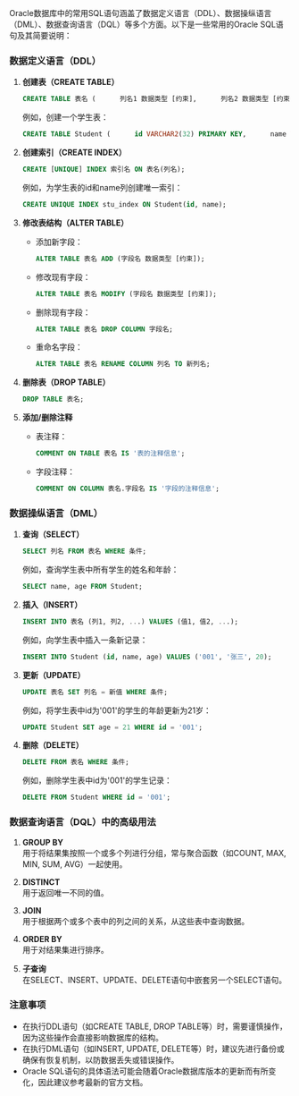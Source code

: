 Oracle数据库中的常用SQL语句涵盖了数据定义语言（DDL）、数据操纵语言（DML）、数据查询语言（DQL）等多个方面。以下是一些常用的Oracle SQL语句及其简要说明：

### 数据定义语言（DDL）

1. **创建表（CREATE TABLE）**
    
    ```sql
    CREATE TABLE 表名 (      列名1 数据类型 [约束],      列名2 数据类型 [约束],      ...  );
    ```
    
    例如，创建一个学生表：
    
    ```sql
    CREATE TABLE Student (      id VARCHAR2(32) PRIMARY KEY,      name VARCHAR2(8) NOT NULL,      age NUMBER  );
    ```
    
2. **创建索引（CREATE INDEX）**
    
    ```sql
    CREATE [UNIQUE] INDEX 索引名 ON 表名(列名);
    ```
    
    例如，为学生表的id和name列创建唯一索引：
    
    ```sql
    CREATE UNIQUE INDEX stu_index ON Student(id, name);
    ```
    
3. **修改表结构（ALTER TABLE）**
    
    - 添加新字段：
        
        ```sql
        ALTER TABLE 表名 ADD (字段名 数据类型 [约束]);
        ```
        
    - 修改现有字段：
        
        ```sql
        ALTER TABLE 表名 MODIFY (字段名 数据类型 [约束]);
        ```
        
    - 删除现有字段：
        
        ```sql
        ALTER TABLE 表名 DROP COLUMN 字段名;
        ```
        
    - 重命名字段：
        
        ```sql
        ALTER TABLE 表名 RENAME COLUMN 列名 TO 新列名;
        ```
        
4. **删除表（DROP TABLE）**
    
    ```sql
    DROP TABLE 表名;
    ```
    
5. **添加/删除注释**
    
    - 表注释：
        
        ```sql
        COMMENT ON TABLE 表名 IS '表的注释信息';
        ```
        
    - 字段注释：
        
        ```sql
        COMMENT ON COLUMN 表名.字段名 IS '字段的注释信息';
        ```
        

### 数据操纵语言（DML）

1. **查询（SELECT）**
    
    ```sql
    SELECT 列名 FROM 表名 WHERE 条件;
    ```
    
    例如，查询学生表中所有学生的姓名和年龄：
    
    ```sql
    SELECT name, age FROM Student;
    ```
    
2. **插入（INSERT）**
    
    ```sql
    INSERT INTO 表名 (列1, 列2, ...) VALUES (值1, 值2, ...);
    ```
    
    例如，向学生表中插入一条新记录：
    
    ```sql
    INSERT INTO Student (id, name, age) VALUES ('001', '张三', 20);
    ```
    
3. **更新（UPDATE）**
    
    ```sql
    UPDATE 表名 SET 列名 = 新值 WHERE 条件;
    ```
    
    例如，将学生表中id为'001'的学生的年龄更新为21岁：
    
    ```sql
    UPDATE Student SET age = 21 WHERE id = '001';
    ```
    
4. **删除（DELETE）**
    
    ```sql
    DELETE FROM 表名 WHERE 条件;
    ```
    
    例如，删除学生表中id为'001'的学生记录：
    
    ```sql
    DELETE FROM Student WHERE id = '001';
    ```
    

### 数据查询语言（DQL）中的高级用法

1. **GROUP BY**  
    用于将结果集按照一个或多个列进行分组，常与聚合函数（如COUNT, MAX, MIN, SUM, AVG）一起使用。
    
2. **DISTINCT**  
    用于返回唯一不同的值。
    
3. **JOIN**  
    用于根据两个或多个表中的列之间的关系，从这些表中查询数据。
    
4. **ORDER BY**  
    用于对结果集进行排序。
    
5. **子查询**  
    在SELECT、INSERT、UPDATE、DELETE语句中嵌套另一个SELECT语句。
    

### 注意事项

- 在执行DDL语句（如CREATE TABLE, DROP TABLE等）时，需要谨慎操作，因为这些操作会直接影响数据库的结构。
- 在执行DML语句（如INSERT, UPDATE, DELETE等）时，建议先进行备份或确保有恢复机制，以防数据丢失或错误操作。
- Oracle SQL语句的具体语法可能会随着Oracle数据库版本的更新而有所变化，因此建议参考最新的官方文档。